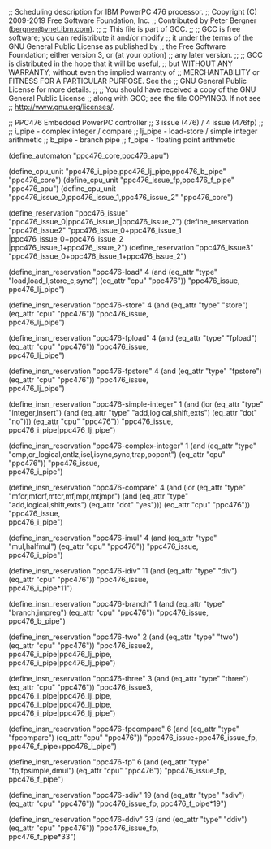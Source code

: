 ;; Scheduling description for IBM PowerPC 476 processor.
;; Copyright (C) 2009-2019 Free Software Foundation, Inc.
;; Contributed by Peter Bergner (bergner@vnet.ibm.com).
;;
;; This file is part of GCC.
;;
;; GCC is free software; you can redistribute it and/or modify
;; it under the terms of the GNU General Public License as published by
;; the Free Software Foundation; either version 3, or (at your option)
;; any later version.
;;
;; GCC is distributed in the hope that it will be useful,
;; but WITHOUT ANY WARRANTY; without even the implied warranty of
;; MERCHANTABILITY or FITNESS FOR A PARTICULAR PURPOSE.  See the
;; GNU General Public License for more details.
;;
;; You should have received a copy of the GNU General Public License
;; along with GCC; see the file COPYING3.  If not see
;; <http://www.gnu.org/licenses/>.

;; PPC476 Embedded PowerPC controller
;; 3 issue (476) / 4 issue (476fp)
;;
;; i_pipe  - complex integer / compare
;; lj_pipe - load-store / simple integer arithmetic
;; b_pipe  - branch pipe
;; f_pipe  - floating point arithmetic

(define_automaton "ppc476_core,ppc476_apu")

(define_cpu_unit "ppc476_i_pipe,ppc476_lj_pipe,ppc476_b_pipe" "ppc476_core")
(define_cpu_unit "ppc476_issue_fp,ppc476_f_pipe" "ppc476_apu")
(define_cpu_unit "ppc476_issue_0,ppc476_issue_1,ppc476_issue_2" "ppc476_core")

(define_reservation "ppc476_issue" "ppc476_issue_0|ppc476_issue_1|ppc476_issue_2")
(define_reservation "ppc476_issue2" "ppc476_issue_0+ppc476_issue_1\
				    |ppc476_issue_0+ppc476_issue_2\
				    |ppc476_issue_1+ppc476_issue_2")
(define_reservation "ppc476_issue3" "ppc476_issue_0+ppc476_issue_1+ppc476_issue_2")

(define_insn_reservation "ppc476-load" 4
  (and (eq_attr "type" "load,load_l,store_c,sync")
       (eq_attr "cpu" "ppc476"))
  "ppc476_issue,\
   ppc476_lj_pipe")

(define_insn_reservation "ppc476-store" 4
  (and (eq_attr "type" "store")
       (eq_attr "cpu" "ppc476"))
  "ppc476_issue,\
   ppc476_lj_pipe")

(define_insn_reservation "ppc476-fpload" 4
  (and (eq_attr "type" "fpload")
       (eq_attr "cpu" "ppc476"))
  "ppc476_issue,\
   ppc476_lj_pipe")

(define_insn_reservation "ppc476-fpstore" 4
  (and (eq_attr "type" "fpstore")
       (eq_attr "cpu" "ppc476"))
  "ppc476_issue,\
   ppc476_lj_pipe")

(define_insn_reservation "ppc476-simple-integer" 1
  (and (ior (eq_attr "type" "integer,insert")
	    (and (eq_attr "type" "add,logical,shift,exts")
		 (eq_attr "dot" "no")))
       (eq_attr "cpu" "ppc476"))
  "ppc476_issue,\
   ppc476_i_pipe|ppc476_lj_pipe")

(define_insn_reservation "ppc476-complex-integer" 1
  (and (eq_attr "type" "cmp,cr_logical,cntlz,isel,isync,sync,trap,popcnt")
       (eq_attr "cpu" "ppc476"))
  "ppc476_issue,\
   ppc476_i_pipe")

(define_insn_reservation "ppc476-compare" 4
  (and (ior (eq_attr "type" "mfcr,mfcrf,mtcr,mfjmpr,mtjmpr")
	    (and (eq_attr "type" "add,logical,shift,exts")
		 (eq_attr "dot" "yes")))
       (eq_attr "cpu" "ppc476"))
  "ppc476_issue,\
   ppc476_i_pipe")

(define_insn_reservation "ppc476-imul" 4
  (and (eq_attr "type" "mul,halfmul")
       (eq_attr "cpu" "ppc476"))
  "ppc476_issue,\
   ppc476_i_pipe")

(define_insn_reservation "ppc476-idiv" 11
  (and (eq_attr "type" "div")
       (eq_attr "cpu" "ppc476"))
  "ppc476_issue,\
   ppc476_i_pipe*11")

(define_insn_reservation "ppc476-branch" 1
  (and (eq_attr "type" "branch,jmpreg")
       (eq_attr "cpu" "ppc476"))
  "ppc476_issue,\
   ppc476_b_pipe")

(define_insn_reservation "ppc476-two" 2
  (and (eq_attr "type" "two")
       (eq_attr "cpu" "ppc476"))
  "ppc476_issue2,\
   ppc476_i_pipe|ppc476_lj_pipe,\
   ppc476_i_pipe|ppc476_lj_pipe")

(define_insn_reservation "ppc476-three" 3
  (and (eq_attr "type" "three")
       (eq_attr "cpu" "ppc476"))
  "ppc476_issue3,\
   ppc476_i_pipe|ppc476_lj_pipe,\
   ppc476_i_pipe|ppc476_lj_pipe,\
   ppc476_i_pipe|ppc476_lj_pipe")

(define_insn_reservation "ppc476-fpcompare" 6
  (and (eq_attr "type" "fpcompare")
       (eq_attr "cpu" "ppc476"))
  "ppc476_issue+ppc476_issue_fp,\
   ppc476_f_pipe+ppc476_i_pipe")

(define_insn_reservation "ppc476-fp" 6
  (and (eq_attr "type" "fp,fpsimple,dmul")
       (eq_attr "cpu" "ppc476"))
  "ppc476_issue_fp,\
   ppc476_f_pipe")

(define_insn_reservation "ppc476-sdiv" 19
  (and (eq_attr "type" "sdiv")
       (eq_attr "cpu" "ppc476"))
  "ppc476_issue_fp,
   ppc476_f_pipe*19")

(define_insn_reservation "ppc476-ddiv" 33
  (and (eq_attr "type" "ddiv")
       (eq_attr "cpu" "ppc476"))
  "ppc476_issue_fp,\
   ppc476_f_pipe*33")

